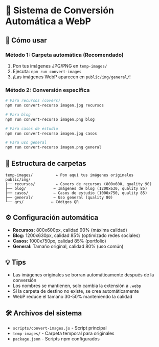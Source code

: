 # 📸 Sistema de Conversión Automática a WebP

## 🚀 Cómo usar

### **Método 1: Carpeta automática (Recomendado)**
1. Pon tus imágenes JPG/PNG en `temp-images/`
2. Ejecuta: `npm run convert-images`
3. ¡Las imágenes WebP aparecen en `public/img/general/`!

### **Método 2: Conversión específica**
```bash
# Para recursos (covers)
npm run convert-recurso imagen.jpg recursos

# Para blog  
npm run convert-recurso imagen.png blog

# Para casos de estudio
npm run convert-recurso imagen.jpg casos

# Para uso general
npm run convert-recurso imagen.png general
```

## 📁 Estructura de carpetas

```
temp-images/          ← Pon aquí tus imágenes originales
public/img/
├── recursos/         ← Covers de recursos (800x600, quality 90)
├── blog/            ← Imágenes de blog (1200x630, quality 85)  
├── casos/           ← Casos de estudio (1000x750, quality 85)
├── general/         ← Uso general (quality 80)
└── qrs/            ← Códigos QR
```

## ⚙️ Configuración automática

- **Recursos:** 800x600px, calidad 90% (máxima calidad)
- **Blog:** 1200x630px, calidad 85% (optimizado redes sociales)
- **Casos:** 1000x750px, calidad 85% (portfolio)
- **General:** Tamaño original, calidad 80% (uso común)

## 💡 Tips

- Las imágenes originales se borran automáticamente después de la conversión
- Los nombres se mantienen, solo cambia la extensión a `.webp`
- Si la carpeta de destino no existe, se crea automáticamente
- WebP reduce el tamaño 30-50% manteniendo la calidad

## 🛠️ Archivos del sistema

- `scripts/convert-images.js` - Script principal
- `temp-images/` - Carpeta temporal para originales
- `package.json` - Scripts npm configurados
